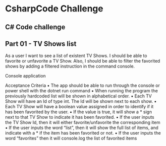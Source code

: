 # CsharpCode Challenge

## C# Code challenge

## Part 01 - TV Shows list
As a user I want to see a list of existent TV Shows.
I should be able to favorite or unfavorite a TV Show.
Also, I should be able to filter the favorited shows by adding a filtered instruction in the command console.

Console application

Acceptance Criteria
	▪	The app should be able to run through the console or power shell with the dotnet run command
	▪	When running the program the previously hardcoded list will be shown in alphabetical order.
	▪	Each TV Show will have an Id of type int. The Id will be shown next to each show.
	▪	Each TV Show will have a boolean value assigned in order to identify if it has been favorited by the user. 
	▪	If the value is true, it will show a * sign next to that TV Show to indicate it has been favorited. 
	▪	If the user inputs the TV Show Id, then it will either favorite/unfavorite the corresponding item
	▪	If the user inputs the word “list”, then it will show the full list of items, and indicate with a * if the item has been favorited or not. 
	▪	If the user inputs the word “favorites” then it will console.log the list of favorited items

